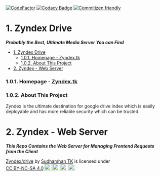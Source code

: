 [![CodeFactor](https://www.codefactor.io/repository/github/zyndex-drive/server/badge)](https://www.codefactor.io/repository/github/zyndex-drive/server) [![Codacy Badge](https://app.codacy.com/project/badge/Grade/eb407e2317b24cb69b85f5fb0718ed21)](https://www.codacy.com/gh/zyndex-drive/server/dashboard?utm_source=github.com&utm_medium=referral&utm_content=zyndex-drive/server&utm_campaign=Badge_Grade) [![Commitizen friendly](https://img.shields.io/badge/commitizen-friendly-brightgreen.svg)](http://commitizen.github.io/cz-cli/)

# 1. Zyndex Drive

**_Probably the Best, Ultimate Media Server You can Find_**

- [1. Zyndex Drive](#1-zyndex-drive)
    - [1.0.1. Homepage - Zyndex.tk](#101-homepage---zyndextk)
    - [1.0.2. About This Project](#102-about-this-project)
- [2. Zyndex - Web Server](#2-zyndex---web-server)

### 1.0.1. Homepage - [Zyndex.tk](https://zyndex.tk)

### 1.0.2. About This Project

Zyndex is the ultimate destination for google drive index which is easily deployable and has more reliable security which can be trusted.

# 2. Zyndex - Web Server

**_This Repo Contains the Web Server for Managing Frontend Requests from the Client_**

<p xmlns:cc="http://creativecommons.org/ns#" xmlns:dct="http://purl.org/dc/terms/"><a property="dct:title" rel="cc:attributionURL" href="https://github.com/zyndex-drive">Zyndex/drive</a> by <a rel="cc:attributionURL dct:creator" property="cc:attributionName" href="https://sudharshan.tk/">Sudharshan TK</a> is licensed under <a href="http://creativecommons.org/licenses/by-nc-sa/4.0/?ref=chooser-v1" target="_blank" rel="license noopener noreferrer" style="display:inline-block;">CC BY-NC-SA 4.0<img style="height:22px!important;margin-left:3px;vertical-align:text-bottom;" src="https://mirrors.creativecommons.org/presskit/icons/cc.svg?ref=chooser-v1"><img style="height:22px!important;margin-left:3px;vertical-align:text-bottom;" src="https://mirrors.creativecommons.org/presskit/icons/by.svg?ref=chooser-v1"><img style="height:22px!important;margin-left:3px;vertical-align:text-bottom;" src="https://mirrors.creativecommons.org/presskit/icons/nc.svg?ref=chooser-v1"><img style="height:22px!important;margin-left:3px;vertical-align:text-bottom;" src="https://mirrors.creativecommons.org/presskit/icons/sa.svg?ref=chooser-v1"></a></p>
